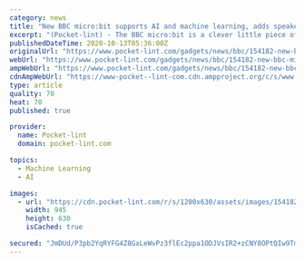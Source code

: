 ```yaml
---
category: news
title: "New BBC micro:bit supports AI and machine learning, adds speaker and microphone"
excerpt: "(Pocket-lint) - The BBC micro:bit is a clever little piece of technology designed to help people learn to code on the small scale. The original was launched in 2016 - with 5 million in use across 60 countries - and there's a new version 2 that's going to be available from mid-November."
publishedDateTime: 2020-10-13T05:36:00Z
originalUrl: "https://www.pocket-lint.com/gadgets/news/bbc/154182-new-bbc-micro-bit-support-ai-and-machine-learning-adds-speaker-and-microphone"
webUrl: "https://www.pocket-lint.com/gadgets/news/bbc/154182-new-bbc-micro-bit-support-ai-and-machine-learning-adds-speaker-and-microphone"
ampWebUrl: "https://www.pocket-lint.com/gadgets/news/bbc/154182-new-bbc-micro-bit-support-ai-and-machine-learning-adds-speaker-and-microphone.amphtml"
cdnAmpWebUrl: "https://www-pocket--lint-com.cdn.ampproject.org/c/s/www.pocket-lint.com/gadgets/news/bbc/154182-new-bbc-micro-bit-support-ai-and-machine-learning-adds-speaker-and-microphone.amphtml"
type: article
quality: 70
heat: 70
published: true

provider:
  name: Pocket-lint
  domain: pocket-lint.com

topics:
  - Machine Learning
  - AI

images:
  - url: "https://cdn.pocket-lint.com/r/s/1200x630/assets/images/154182-gadgets-news-microbit-image1-v8ibatqlyh.jpg"
    width: 945
    height: 630
    isCached: true

secured: "JmDUd/P3pb2YqRYFG4Z8GxLeWvPz3flEc2ppa1ODJVsIR2+zCNY8OPtQIw9TmrBfpktA05zeDa6fMSwuYF0aWQFiMOTatY4qmT8JSd+VNxD8PAQV6ze6HglAZGWS+NtwRIfVSdpk1zm9db5/ttYv3ndxCYR8ce0X5N71NAvXZKPkDG8UWE+eSnF6lJG2UBIAql7EtJ59tjwAdmI86qDbqJ9HgvPoa851e5n1TNol2xnPqfeh//n+hb8lCMdKrfaD6nEM9Ui8EmcMi02Byn/adBeC+qVsKCtGfVtzUHI5NaIAedMvrUmxewv+EfCoYjEM+5Uidj4AzDOBU7RWDQrGTIwYIvYD6CbFUXImjg18ec8=;X2+Xp5803D/m0DVXkYjSRQ=="
---
```


